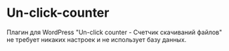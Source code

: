 # Un-click-counter
Плагин для WordPress "Un-click counter - Счетчик скачиваний файлов" не требует никаких настроек и не использует базу данных.
